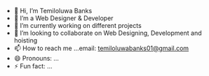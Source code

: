 - 👋 Hi, I’m Temiloluwa Banks
- 👀 I’m a Web Designer & Developer
- 🌱 I’m currently working on different projects
- 💞️ I’m looking to collaborate on Web Designing, Development and hoisting
- 📫 How to reach me ...email: temiloluwabanks01@gmail.com
- 😄 Pronouns: ...
- ⚡ Fun fact: ...

<!---
Banks796/Banks796 is a ✨ special ✨ repository because its `README.md` (this file) appears on your GitHub profile.
You can click the Preview link to take a look at your changes.
--->
